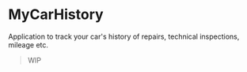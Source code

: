 # MyCarHistory
Application to track your car's history of repairs, technical inspections, mileage etc.
> WIP